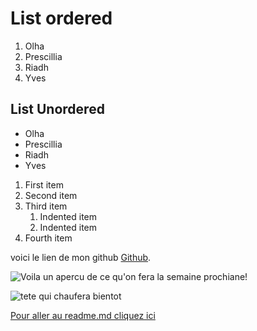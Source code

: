 # List ordered  

1. Olha
2. Prescillia
3. Riadh
4. Yves  

## List Unordered

* Olha
* Prescillia
* Riadh
* Yves

1. First item
2. Second item
3. Third item
    1. Indented item
    2. Indented item
4. Fourth item

voici le lien de mon  github [Github](https://github.com/yvessoham).  

![Voila un apercu de ce qu'on fera la semaine prochiane!](https://upload.wikimedia.org/wikipedia/commons/thumb/c/cd/Progressive_enhancement_web_design_pyramid_%28HTML%2C_CSS%2C_JS%29.svg/519px-Progressive_enhancement_web_design_pyramid_%28HTML%2C_CSS%2C_JS%29.svg.png " Html CSS")

![tete qui chaufera bientot](https://media.tenor.com/Il1rINtO5cIAAAAM/hothead-angry.gif)

<script type="text/javascript">
  alert("hello");
</script>  

[Pour aller au readme.md cliquez ici](README.MD)